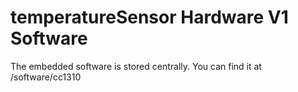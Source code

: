 # temperatureSensor Hardware V1 Software

The embedded software is stored centrally.
You can find it at /software/cc1310